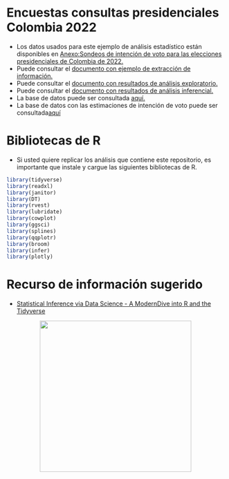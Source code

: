 # Encuestas consultas presidenciales Colombia 2022

- Los datos usados para este ejemplo de análisis estadístico están disponibles en [Anexo:Sondeos de intención de voto para las elecciones presidenciales de Colombia de 2022.](https://es.wikipedia.org/wiki/Anexo:Sondeos_de_intenci%C3%B3n_de_voto_para_las_elecciones_presidenciales_de_Colombia_de_2022)
- Puede consultar el [documento con ejemplo de extracción de información.](https://rpubs.com/Edimer/907733)
- Puede consultar el [documento con resultados de análisis exploratorio.](https://rpubs.com/Edimer/907736)
- Puede consultar el [documento con resultados de análisis inferencial.](https://rpubs.com/Edimer/907795)
- La base de datos puede ser consultada [aquí.](https://github.com/Edimer/Encuestas-Colombia-2022/blob/main/data/EncuestasColombia2022-Update.csv)
- La base de datos con las estimaciones de intención de voto puede ser consultada[aquí](https://github.com/Edimer/Encuestas-Colombia-2022/blob/main/data/estimaciones-finales.csv)

# Bibliotecas de R

- Si usted quiere replicar los análisis que contiene este repositorio, es importante que instale y cargue las siguientes bibliotecas de R.

```r
library(tidyverse)
library(readxl)
library(janitor)
library(DT)
library(rvest)
library(lubridate)
library(cowplot)
library(ggsci)
library(splines)
library(qqplotr)
library(broom)
library(infer)
library(plotly)
```

# Recurso de información sugerido

- [Statistical Inference via Data Science - A ModernDive into R and the Tidyverse](https://moderndive.com/index.html)

<center>
<img src = "https://d33wubrfki0l68.cloudfront.net/19dafd10a53785f1407566a1f3a09b29a6bab847/1e5f0/images/logos/book_cover.png" height = 350/>
</center>